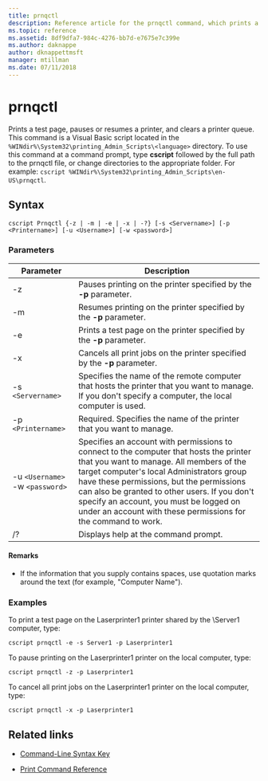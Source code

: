 ```yaml
---
title: prnqctl
description: Reference article for the prnqctl command, which prints a test page, and pauses or resumes a printer.
ms.topic: reference
ms.assetid: 8df9dfa7-984c-4276-bb7d-e7675e7c399e
ms.author: daknappe
author: dknappettmsft
manager: mtillman
ms.date: 07/11/2018
---
```


# prnqctl



Prints a test page, pauses or resumes a printer, and clears a printer queue. This command is a Visual Basic script located in the `%WINdir%\System32\printing_Admin_Scripts\<language>` directory. To use this command at a command prompt, type **cscript** followed by the full path to the prnqctl file, or change directories to the appropriate folder. For example: `cscript %WINdir%\System32\printing_Admin_Scripts\en-US\prnqctl`.

## Syntax

```
cscript Prnqctl {-z | -m | -e | -x | -?} [-s <Servername>] [-p <Printername>] [-u <Username>] [-w <password>]
```

### Parameters

| Parameter | Description |
|--|--|
| -z | Pauses printing on the printer specified by the **-p** parameter. |
| -m | Resumes printing on the printer specified by the **-p** parameter. |
| -e | Prints a test page on the printer specified by the **-p** parameter. |
| -x | Cancels all print jobs on the printer specified by the **-p** parameter. |
| -s `<Servername>` | Specifies the name of the remote computer that hosts the printer that you want to manage. If you don't specify a computer, the local computer is used. |
| -p `<Printername>` | Required. Specifies the name of the printer that you want to manage. |
| -u `<Username>` -w `<password>` | Specifies an account with permissions to connect to the computer that hosts the printer that you want to manage. All members of the target computer's local Administrators group have these permissions, but the permissions can also be granted to other users. If you don't specify an account, you must be logged on under an account with these permissions for the command to work. |
| /? | Displays help at the command prompt. |

#### Remarks

- If the information that you supply contains spaces, use quotation marks around the text (for example, "Computer Name").

### Examples

To print a test page on the Laserprinter1 printer shared by the \\Server1 computer, type:

```
cscript prnqctl -e -s Server1 -p Laserprinter1
```

To pause printing on the Laserprinter1 printer on the local computer, type:

```
cscript prnqctl -z -p Laserprinter1
```

To cancel all print jobs on the Laserprinter1 printer on the local computer, type:

```
cscript prnqctl -x -p Laserprinter1
```

## Related links

- [Command-Line Syntax Key](command-line-syntax-key.md)

- [Print Command Reference](print-command-reference.md)
